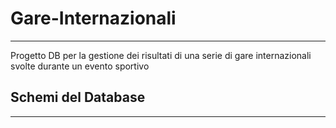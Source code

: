 # Gare-Internazionali
---------------------
Progetto DB per la gestione dei risultati di una serie di gare internazionali svolte durante un evento sportivo

## Schemi del Database
---------------------
